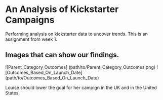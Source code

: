 # An Analysis of Kickstarter Campaigns
Performing analysis on kickstarter data to uncover trends. This is an assignment from week 1.
## Images that can show our findings.
![Parent_Category_Outcomes] (path/to/Parent_Category_Outcomes.png)
![Outcomes_Based_On_Launch_Date] (path/to/Outcomes_Based_On_Launch_Date)

Louise should lower the goal for her campign in the UK and in the United States.
